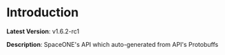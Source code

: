 # Introduction

**Latest Version**: v1.6.2-rc1


**Description**: SpaceONE's API which auto-generated from API's Protobuffs


